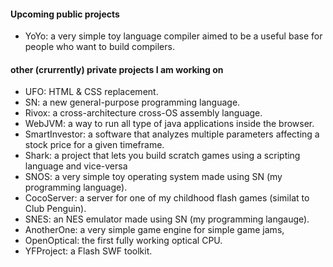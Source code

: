 <h4>Upcoming public projects</h4>
<ul>
  <li>YoYo: a very simple toy language compiler aimed to be a useful base for people who want to build compilers.</li>
</ul>

<h4>other (crurrently) private projects I am working on</h4>
<ul>
  <li>UFO: HTML & CSS replacement.</li>
  <li>SN: a new general-purpose programming language.</li>
  <li>Rivox: a cross-architecture cross-OS assembly language.</li>
  <li>WebJVM: a way to run all type of java applications inside the browser.</li>
  <li>SmartInvestor: a software that analyzes multiple parameters affecting a stock price for a given timeframe.</li>
    <li>Shark: a project that lets you build scratch games using a scripting language and vice-versa</li>
  <li>SNOS: a very simple toy operating system made using SN (my programming language).</li>
  <li>CocoServer: a server for one of my childhood flash games (similat to Club Penguin).</li>
  <li>SNES: an NES emulator made using SN (my programming langauge).</li>
  <li>AnotherOne: a very simple game engine for simple game jams,</li>
  <li>OpenOptical: the first fully working optical CPU.</li>
  <li>YFProject: a Flash SWF toolkit.</li>
</ul>

<!---
yahyaabdulmohsin/yahyaabdulmohsin is a ✨ special ✨ repository because its `README.md` (this file) appears on your GitHub profile.
You can click the Preview link to take a look at your changes.
--->

